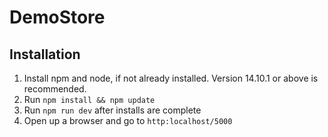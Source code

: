 # DemoStore

## Installation
1. Install npm and node, if not already installed. Version 14.10.1 or above is recommended.
2. Run `npm install && npm update`
3. Run `npm run dev` after installs are complete
4. Open up a browser and go to `http:localhost/5000`

